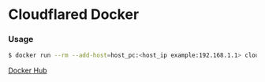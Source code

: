 # Cloudflared Docker

### Usage
```sh
$ docker run --rm --add-host=host_pc:<host_ip example:192.168.1.1> cloudflared-docker:latest cloudflared http://host_pc:<host_port>
```

[Docker Hub](https://hub.docker.com/r/ponta865/cloudflared-docker)